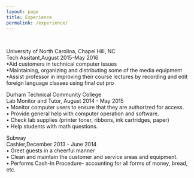 ```yaml
---
layout: page
title: Experience
permalink: /experience/
---
```


<div class="intro"><br>
  <p>
 University of North Carolina, Chapel Hill, NC <br>
  <span class="small-site-title">Tech Assitant</span>,August 2015-May 2016 <br>
 •Aid customers in technical computer issues<br>
 •Maintaining, organizing and distributing some of the media equipment<br>
 •Assist professor in improving their course lectures by recording and edit foreign language classes using final cut pro
 </p>
 <p>
 Durham Technical Community College <br>
 <span class="small-site-title">Lab Monitor and Tutor</span>, August 2014 - May 2015 <br>
•	Monitor computer users to ensure that they are authorized for access.<br>
•	Provide general help with computer operation and software.<br>
•	Check lab supplies (printer toner, ribbons, ink cartridges, paper)<br>
•	Help students with math questions.
 </p>
 <p>
 Subway<br>
 <span class="small-site-title">Cashier</span>,December 2013 - June 2014 <br>
•	Greet guests in a cheerful manner <br>
•	Clean and maintain the customer and service areas and equipment.<br>
•	Performs Cash-In Procedure- accounting for all forms of money, bread, etc.
 </p>
</div>
